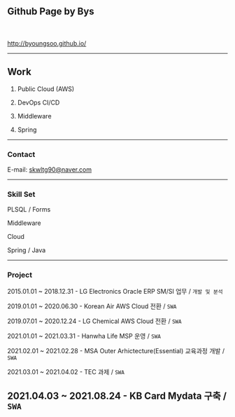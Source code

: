 ## Github Page by Bys
<br><br>
http://byoungsoo.github.io/

---
## Work
1. Public Cloud (AWS)
   
2. DevOps CI/CD
   
3. Middleware

4. Spring



---
### Contact
E-mail: skwltg90@naver.com

---
### Skill Set

PLSQL / Forms

Middleware

Cloud

Spring / Java


---
### Project
2015.01.01 ~ 2018.12.31 - LG Electronics Oracle ERP SM/SI 업무 / `개발 및 분석`

2019.01.01 ~ 2020.06.30 - Korean Air AWS Cloud 전환 / `SWA`

2019.07.01 ~ 2020.12.24 - LG Chemical AWS Cloud 전환 / `SWA`

2021.01.01 ~ 2021.03.31 - Hanwha Life MSP 운영 / `SWA`

2021.02.01 ~ 2021.02.28 - MSA Outer Arhictecture(Essential) 교육과정 개발 / `SWA`

2021.03.01 ~ 2021.04.02 - TEC 과제 / `SWA`

2021.04.03 ~ 2021.08.24 - KB Card Mydata 구축  / `SWA`
---
